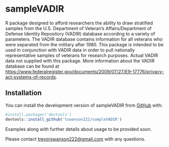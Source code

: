 
<!-- README.md is generated from README.Rmd. Please edit that file -->

# sampleVADIR

<!-- badges: start -->
<!-- badges: end -->

R package designed to afford researchers the ability to draw stratified
samples from the U.S. Department of Veteran’s Affairs/Department of
Defense Identity Repository (VADIR) database according to a variety of
parameters. The VADIR database contains information for all veterans who
were separated from the military after 1980. This package is intended to
be used in conjunction with VADIR data in order to pull nationally
representative samples of veterans for research purposes. Actual VADIR
data not supplied with this package. More information about the VADIR
database can be found at
<https://www.federalregister.gov/documents/2009/07/27/E9-17776/privacy-act-systems-of-records>.

## Installation

<!-- You can install the released version of sampleVADIR from [CRAN](https://CRAN.R-project.org) with: -->

You can install the development version of sampleVADIR from
[GitHub](https://github.com/tswanson222/sampleVADIR) with:

``` r
#install.packages('devtools')
devtools::install_github('tswanson222/sampleVADIR')
```

Examples along with further details about usage to be provided soon.

Please contact <trevorswanson222@gmail.com> with any questions.
